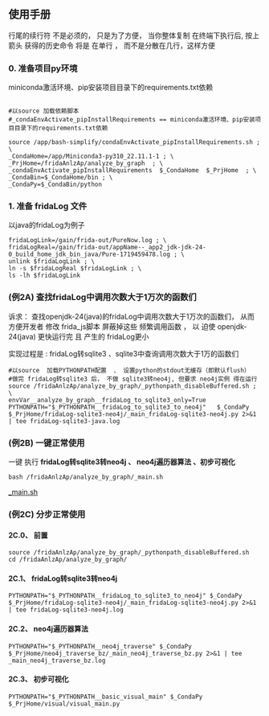 
## 使用手册

行尾的续行符 不是必须的， 只是为了方便，    当你整体复制 在终端下执行后,  按上箭头 获得的历史命令 将是 在单行 ， 而不是分散在几行，这样方便


###   0. 准备项目py环境

miniconda激活环境、pip安装项目目录下的requirements.txt依赖

```shell

#以source 加载依赖脚本
#_condaEnvActivate_pipInstallRequirements == miniconda激活环境、pip安装项目目录下的requirements.txt依赖

source /app/bash-simplify/condaEnvActivate_pipInstallRequirements.sh ; \
_CondaHome=/app/Miniconda3-py310_22.11.1-1 ; \
_PrjHome=/fridaAnlzAp/analyze_by_graph  ; \
_condaEnvActivate_pipInstallRequirements  $_CondaHome  $_PrjHome  ; \
_CondaBin=$_CondaHome/bin ; \
_CondaPy=$_CondaBin/python
```

###   1. 准备 fridaLog 文件

以java的fridaLog为例子

```shell
fridaLogLink=/gain/frida-out/PureNow.log ; \
fridaLogReal=/gain/frida-out/appName--_app2_jdk-jdk-24-0_build_home_jdk_bin_java/Pure-1719459478.log ; \
unlink $fridaLogLink ; \
ln -s $fridaLogReal $fridaLogLink ; \
ls -lh $fridaLogLink
```

### (例2A) 查找fridaLog中调用次数大于1万次的函数们

诉求：  查找openjdk-24(java)的fridaLog中调用次数大于1万次的函数们， 从而 方便开发者 修改 frida_js脚本 屏蔽掉这些 频繁调用函数 ， 以 迫使 openjdk-24(java) 更快运行完  且 产生的 fridaLog更小

实现过程是 : fridaLog转sqlite3 、sqlite3中查询调用次数大于1万的函数们

 

```shell
#以source  加载PYTHONPATH配置  、 设置python的stdout无缓存（即默认flush）
#做完 fridaLog转sqlite3 后， 不做 sqlite3转neo4j, 但要求 neo4j实例 得在运行
source /fridaAnlzAp/analyze_by_graph/_pythonpath_disableBuffered.sh ; \
envVar__analyze_by_graph__fridaLog_to_sqlite3_only=True  PYTHONPATH="$_PYTHONPATH__fridaLog_to_sqlite3_to_neo4j"   $_CondaPy $_PrjHome/fridaLog-sqlite3-neo4j/_main_fridaLog-sqlite3-neo4j.py 2>&1 | tee fridaLog-sqlite3-java.log
```


### (例2B) 一键正常使用
 
 一键 执行 **fridaLog转sqlite3转neo4j 、 neo4j遍历器算法 、初步可视化**

```shell
bash /fridaAnlzAp/analyze_by_graph/_main.sh
```

[_main.sh](http://giteaz:3000/frida_analyze_app_src/analyze_by_graph/src/branch/release/_main.sh)


### (例2C) 分步正常使用 

#### 2C.0、 前置
```shell
source /fridaAnlzAp/analyze_by_graph/_pythonpath_disableBuffered.sh
cd /fridaAnlzAp/analyze_by_graph/
```

#### 2C.1、 fridaLog转sqlite3转neo4j

```shell
PYTHONPATH="$_PYTHONPATH__fridaLog_to_sqlite3_to_neo4j" $_CondaPy $_PrjHome/fridaLog-sqlite3-neo4j/_main_fridaLog-sqlite3-neo4j.py 2>&1 | tee fridaLog-sqlite3-neo4j.log
```

#### 2C.2、 neo4j遍历器算法

```shell
PYTHONPATH="$_PYTHONPATH__neo4j_traverse" $_CondaPy  $_PrjHome/neo4j_traverse_bz/_main_neo4j_traverse_bz.py 2>&1 | tee _main_neo4j_traverse_bz.log
```

#### 2C.3、 初步可视化

```shell
PYTHONPATH="$_PYTHONPATH__basic_visual_main" $_CondaPy  $_PrjHome/visual/visual_main.py
```
